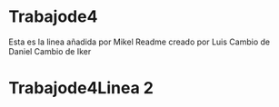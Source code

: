 # Trabajode4
Esta es la linea añadida por Mikel
Readme creado por Luis
Cambio de Daniel
Cambio de Iker
# Trabajode4Linea 2
